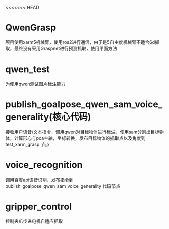 <<<<<<< HEAD
# QwenGrasp
项目使用xarm5机械臂，使用ros2进行通信，由于是5自由度机械臂不适合6d抓取，最终没有采用Graspnet进行预测抓取，使用平面方法

# qwen_test
为使用qwen测试图片标注能力

# publish_goalpose_qwen_sam_voice_generality(核心代码)
接收用户语音/文本指令，调用qwen对目标物体进行标注，使用sam分割出目标物体，计算形心与pca主轴，坐标转换，发布目标物体的抓取点以及角度到 test_xarm_grasp 节点

# voice_recognition
调用百度api语音识别，发布指令到 publish_goalpose_qwen_sam_voice_generality 代码节点

# gripper_control
控制夹爪步进电机自适应抓取

